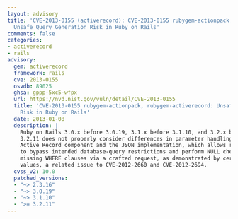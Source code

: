 ```yaml
---
layout: advisory
title: 'CVE-2013-0155 (activerecord): CVE-2013-0155 rubygem-actionpack, rubygem-activerecord:
  Unsafe Query Generation Risk in Ruby on Rails'
comments: false
categories:
- activerecord
- rails
advisory:
  gem: activerecord
  framework: rails
  cve: 2013-0155
  osvdb: 89025
  ghsa: gppp-5xc5-wfpx
  url: https://nvd.nist.gov/vuln/detail/CVE-2013-0155
  title: 'CVE-2013-0155 rubygem-actionpack, rubygem-activerecord: Unsafe Query Generation
    Risk in Ruby on Rails'
  date: 2013-01-08
  description: |
    Ruby on Rails 3.0.x before 3.0.19, 3.1.x before 3.1.10, and 3.2.x before
    3.2.11 does not properly consider differences in parameter handling between the
    Active Record component and the JSON implementation, which allows remote attackers
    to bypass intended database-query restrictions and perform NULL checks or trigger
    missing WHERE clauses via a crafted request, as demonstrated by certain "[nil]"
    values, a related issue to CVE-2012-2660 and CVE-2012-2694.
  cvss_v2: 10.0
  patched_versions:
  - "~> 2.3.16"
  - "~> 3.0.19"
  - "~> 3.1.10"
  - ">= 3.2.11"
---
```

